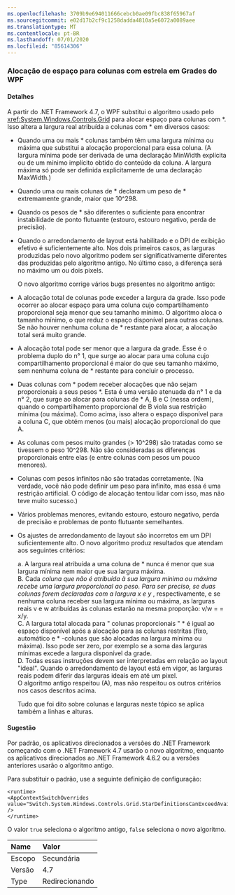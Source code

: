 ```yaml
---
ms.openlocfilehash: 3709b9e694011666cebcb0ae09fbc838f65967af
ms.sourcegitcommit: e02d17b2cf9c1258dadda4810a5e6072a0089aee
ms.translationtype: MT
ms.contentlocale: pt-BR
ms.lasthandoff: 07/01/2020
ms.locfileid: "85614306"
---
```

### <a name="wpf-grid-allocation-of-space-to-star-columns"></a>Alocação de espaço para colunas com estrela em Grades do WPF

#### <a name="details"></a>Detalhes

A partir do .NET Framework 4.7, o WPF substitui o algoritmo usado pelo <xref:System.Windows.Controls.Grid> para alocar espaço para colunas com \*. Isso altera a largura real atribuída a colunas com \* em diversos casos:

- Quando uma ou mais \* colunas também têm uma largura mínima ou máxima que substitui a alocação proporcional para essa coluna. (A largura mínima pode ser derivada de uma declaração MinWidth explícita ou de um mínimo implícito obtido do conteúdo da coluna. A largura máxima só pode ser definida explicitamente de uma declaração MaxWidth.)
- Quando uma ou mais colunas de \* declaram um peso de \* extremamente grande, maior que 10^298.
- Quando os pesos de \* são diferentes o suficiente para encontrar instabilidade de ponto flutuante (estouro, estouro negativo, perda de precisão).
- Quando o arredondamento de layout está habilitado e o DPI de exibição efetivo é suficientemente alto.
Nos dois primeiros casos, as larguras produzidas pelo novo algoritmo podem ser significativamente diferentes das produzidas pelo algoritmo antigo. No último caso, a diferença será no máximo um ou dois pixels.<p/>O novo algoritmo corrige vários bugs presentes no algoritmo antigo:

- A alocação total de colunas pode exceder a largura da grade. Isso pode ocorrer ao alocar espaço para uma coluna cujo compartilhamento proporcional seja menor que seu tamanho mínimo. O algoritmo aloca o tamanho mínimo, o que reduz o espaço disponível para outras colunas. Se não houver nenhuma coluna de \* restante para alocar, a alocação total será muito grande.
- A alocação total pode ser menor que a largura da grade. Esse é o problema duplo do n° 1, que surge ao alocar para uma coluna cujo compartilhamento proporcional é maior do que seu tamanho máximo, sem nenhuma coluna de \* restante para concluir o processo.
- Duas colunas com \* podem receber alocações que não sejam proporcionais a seus pesos \*. Esta é uma versão atenuada da n° 1 e da n° 2, que surge ao alocar para colunas de \* A, B e C (nessa ordem), quando o compartilhamento proporcional de B viola sua restrição mínima (ou máxima). Como acima, isso altera o espaço disponível para a coluna C, que obtém menos (ou mais) alocação proporcional do que A.
- As colunas com pesos muito grandes (&gt; 10^298) são tratadas como se tivessem o peso 10^298. Não são consideradas as diferenças proporcionais entre elas (e entre colunas com pesos um pouco menores).
- Colunas com pesos infinitos não são tratadas corretamente. (Na verdade, você não pode definir um peso para infinito, mas essa é uma restrição artificial. O código de alocação tentou lidar com isso, mas não teve muito sucesso.)
- Vários problemas menores, evitando estouro, estouro negativo, perda de precisão e problemas de ponto flutuante semelhantes.
- Os ajustes de arredondamento de layout são incorretos em um DPI suficientemente alto.
O novo algoritmo produz resultados que atendam aos seguintes critérios:<p/>a. A largura real atribuída a uma coluna de * nunca é menor que sua largura mínima nem maior que sua largura máxima.<br/>B. Cada <em>coluna que não é atribuída à sua largura mínima ou máxima recebe uma largura proporcional ao <em>peso. Para ser preciso, se duas colunas forem declaradas com a largura x</em> e y</em> , respectivamente, e se nenhuma coluna receber sua largura mínima ou máxima, as larguras reais v e w atribuídas às colunas estarão na mesma proporção: v/w = = x/y.<br/>C. A largura total alocada para &quot; colunas proporcionais &quot; \* é igual ao espaço disponível após a alocação para as colunas restritas (fixo, automático e \* -colunas que são alocadas na largura mínima ou máxima). Isso pode ser zero, por exemplo se a soma das larguras mínimas excede a largura disponível da grade.<br/>D. Todas essas instruções devem ser interpretadas em relação ao layout &quot;ideal&quot;. Quando o arredondamento de layout está em vigor, as larguras reais podem diferir das larguras ideais em até um pixel.<br/>O algoritmo antigo respeitou (A), mas não respeitou os outros critérios nos casos descritos acima.<p/>Tudo que foi dito sobre colunas e larguras neste tópico se aplica também a linhas e alturas.

#### <a name="suggestion"></a>Sugestão

Por padrão, os aplicativos direcionados a versões do .NET Framework começando com o .NET Framework 4.7 usarão o novo algoritmo, enquanto os aplicativos direcionados ao .NET Framework 4.6.2 ou a versões anteriores usarão o algoritmo antigo.<p/>Para substituir o padrão, use a seguinte definição de configuração:

<pre><code class="lang-xml">&lt;runtime&gt;&#13;&#10;&lt;AppContextSwitchOverrides value=&quot;Switch.System.Windows.Controls.Grid.StarDefinitionsCanExceedAvailableSpace=true&quot; /&gt;&#13;&#10;&lt;/runtime&gt;&#13;&#10;</code></pre>

O valor `true` seleciona o algoritmo antigo, `false` seleciona o novo algoritmo.

| Name    | Valor       |
|:--------|:------------|
| Escopo   | Secundária       |
| Versão | 4.7         |
| Type    | Redirecionando |
